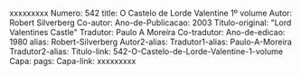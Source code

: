 xxxxxxxxx
Numero: 542
title: O Castelo de Lorde Valentine 1º volume
Autor: Robert Silverberg
Co-autor: 
Ano-de-Publicacao: 2003
Titulo-original: "Lord Valentines Castle"
Tradutor: Paulo A Moreira
Co-tradutor: 
Ano-de-edicao: 1980
alias: Robert-Silverberg
Autor2-alias: 
Tradutor1-alias: Paulo-A-Moreira
Tradutor2-alias: 
Titulo-link: 542-O-Castelo-de-Lorde-Valentine-1-volume
Capa: 
pags: 
Capa-link: 
xxxxxxxxx